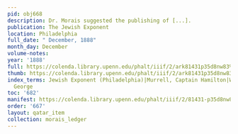 ```yaml
---
pid: obj668
description: Dr. Morais suggested the publishing of [...].
publication: The Jewish Exponent
location: Philadelphia
full_date: " December, 1888"
month_day: December
volume-notes:
year: '1888'
full: https://colenda.library.upenn.edu/phalt/iiif/2/ark81431p35d8nw83%2FSHA256E-s7200416--c61f61a179de0483bd51ecbbff917b554cb67e5ce7cc2939a358f1cc2a79d331.jpeg/full/3500,/0/default.jpg
thumb: https://colenda.library.upenn.edu/phalt/iiif/2/ark81431p35d8nw83%2FSHA256E-s7200416--c61f61a179de0483bd51ecbbff917b554cb67e5ce7cc2939a358f1cc2a79d331.jpeg/full/!200,200/0/default.jpg
index_terms: Jewish Exponent (Philadelphia)|Murrell, Captain Hamilton|Washington,
  George
toc: '682'
manifest: https://colenda.library.upenn.edu/phalt/iiif/2/81431-p35d8nw83/manifest
order: '667'
layout: qatar_item
collection: morais_ledger
---
```

